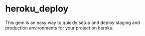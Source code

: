 # heroku_deploy
This gem is an easy way to quickly setup and
deploy staging and production environments for
your project on heroku.